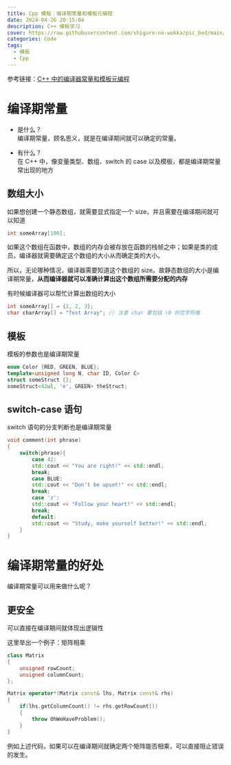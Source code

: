 ```yaml
---
title: Cpp 模板：编译期常量和模板元编程
date: 2024-04-26 20:15:04
description: C++ 模板学习
cover: https://raw.githubusercontent.com/shigure-no-wokka/pic_bed/main/imgs/family_code.jpg
categories: Code
tags:
  - 模板
  - Cpp
---
```


参考链接：[C++ 中的编译器常量和模板元编程](https://simonzgx.github.io/2020/10/20/C++%E4%B8%AD%E7%9A%84%E7%BC%96%E8%AF%91%E5%99%A8%E5%B8%B8%E9%87%8F%E5%92%8C%E6%A8%A1%E6%9D%BF%E5%85%83%E7%BC%96%E7%A8%8B/)

# 编译期常量

- 是什么？  
编译期常量，顾名思义，就是在编译期间就可以确定的常量。

- 有什么？  
在 C++ 中，像变量类型、数组、switch 的 case 以及模板，都是编译期常量常出现的地方


## 数组大小

如果想创建一个静态数组，就需要显式指定一个 size，并且需要在编译期间就可以知道

```cpp
int someArray[100];
```

如果这个数组在函数中，数组的内存会被存放在函数的栈帧之中；如果是类的成员，编译器就需要确定这个数组的大小从而确定类的大小。

所以，无论哪种情况，编译器需要知道这个数组的 size。故静态数组的大小是编译期常量，**从而编译器就可以准确计算出这个数组所需要分配的内存**

有时候编译器可以帮忙计算出数组的大小

```cpp
int someArray[] = {1, 2, 3};
char charArray[] = "Test Array"; // 注意 char 要包括 \0 的空字符哦
```

## 模板

模板的参数也是编译期常量

```cpp
enum Color {RED, GREEN, BLUE};
template<unsigned long N, char ID, Color C>
struct someStruct {};
someStruct<42ul, 'e', GREEN> theStruct;
```

## switch-case 语句

switch 语句的分支判断也是编译期常量

```cpp
void comment(int phrase)
{
    switch(phrase){
        case 42:
        std::cout << "You are right!" << std::endl;
        break;
        case BLUE:
        std::cout << "Don't be upset!" << std::endl;
        break;
        case 'z':
        std::cout << "Follow your heart!" << std::endl;
        break;
        default:
        std::cout << "Study, make yourself better!" << std::endl;
    }
}
```

#  编译期常量的好处

编译期常量可以用来做什么呢？

## 更安全

可以直接在编译期间就体现出逻辑性

这里举出一个例子：矩阵相乘

```cpp
class Matrix
{
    unsigned rowCount;
    unsigned columnCount;
};

Matrix operator*(Matrix const& lhs, Matrix const& rhs)
{
    if(lhs.getColumnCount() != rhs.getRowCount())
    {
        throw OhWeHaveProblem();
    }
}
```

例如上述代码，如果可以在编译期间就确定两个矩阵能否相乘，可以直接阻止错误的发生。




